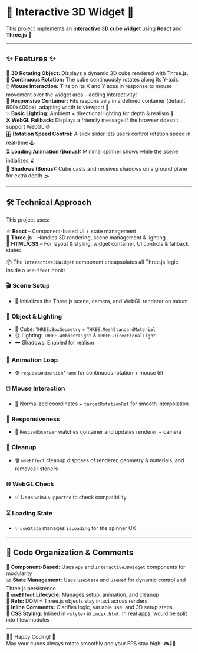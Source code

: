 # 🧊 Interactive 3D Widget 🚀

This project implements an **interactive 3D cube widget** using **React** and **Three.js** 🎯

---

## ✨ Features ✨

🎲 **3D Rotating Object:** Displays a dynamic 3D cube rendered with Three.js.  
🔄 **Continuous Rotation:** The cube continuously rotates along its Y-axis.  
🖱️ **Mouse Interaction:** Tilts on its X and Y axes in response to mouse movement over the widget area – adding interactivity!  
📱 **Responsive Container:** Fits responsively in a defined container (default 600x400px), adapting width to viewport 📏  
💡 **Basic Lighting:** Ambient + directional lighting for depth & realism 🎨  
❌ **WebGL Fallback:** Displays a friendly message if the browser doesn’t support WebGL 🌐  
🎛️ **Rotation Speed Control:** A slick slider lets users control rotation speed in real-time 🕹️  
⏳ **Loading Animation (Bonus):** Minimal spinner shows while the scene initializes ⌛  
🧭 **Shadows (Bonus):** Cube casts and receives shadows on a ground plane for extra depth 🌫️  

---

## 🛠️ Technical Approach

This project uses:

⚛️ **React** – Component-based UI + state management  
🔺 **Three.js** – Handles 3D rendering, scene management & lighting  
🧱 **HTML/CSS** – For layout & styling: widget container, UI controls & fallback states  

📦 The `Interactive3DWidget` component encapsulates all Three.js logic inside a `useEffect` hook:

### 🎬 Scene Setup
- 🔧 Initializes the Three.js scene, camera, and WebGL renderer on mount

### 🧊 Object & Lighting
- 🧊 Cube: `THREE.BoxGeometry` + `THREE.MeshStandardMaterial`  
- 🌞 Lighting: `THREE.AmbientLight` & `THREE.DirectionalLight`  
- 🕶️ Shadows: Enabled for realism

### 🔄 Animation Loop
- ⚙️ `requestAnimationFrame` for continuous rotation + mouse tilt

### 🖱️ Mouse Interaction
- 📐 Normalized coordinates + `targetRotationRef` for smooth interpolation

### 📐 Responsiveness
- 📏 `ResizeObserver` watches container and updates renderer + camera

### 🧹 Cleanup
- 🗑️ `useEffect` cleanup disposes of renderer, geometry & materials, and removes listeners

### 🌐 WebGL Check
- ✅ Uses `webGLSupported` to check compatibility

### ⌛ Loading State
- 💡 `useState` manages `isLoading` for the spinner UX

---

## 🧱 Code Organization & Comments

🧩 **Component-Based:** Uses `App` and `Interactive3DWidget` components for modularity  
📊 **State Management:** Uses `useState` and `useRef` for dynamic control and Three.js persistence  
🔁 **`useEffect` Lifecycle:** Manages setup, animation, and cleanup  
🎯 **Refs:** DOM + Three.js objects stay intact across renders  
📝 **Inline Comments:** Clarifies logic, variable use, and 3D setup steps  
🎨 **CSS Styling:** Inlined in `<style>` in `index.html`. In real apps, would be split into files/modules  

---

🧑‍💻 Happy Coding! 💫  
May your cubes always rotate smoothly and your FPS stay high! 🎮🧊🚀

